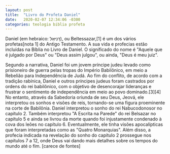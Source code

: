 ```yaml
---
layout: post
title:  "Livro do Profeta Daniel"
date:   2020-02-07 12:34:06 -0300
categories: teologia biblia profeta
---
```



Daniel (em hebraico: דָּנִיּאֵל), ou Beltessazar,[1] é um dos vários profetas[nota 1] do Antigo Testamento. A sua vida e profecias estão incluídas na Bíblia no Livro de Daniel. O significado do nome é "Aquele que é julgado por Deus" ou "Deus assim julgou", ou ainda, "Deus é meu juiz".

Segundo a narrativa, Daniel foi um jovem príncipe judeu levado como prisioneiro de guerra pelas tropas do Império Babilônico, em meio a Rebelião para Independência de Judá. Ao fim do conflito, de acordo com a tradição rabínica, Daniel e outros príncipes judeus foram castrados por ordens do rei babilônico, com o objetivo de desencorajar lideranças e frustrar o sentimento de independência em meio ao povo dominado.[3][4] No entanto, através da Sabedoria oriunda de seu Deus, Jeová, ele interpretou os sonhos e visões de reis, tornando-se uma figura proeminente na corte de Babilônia. Daniel interpretou o sonho do rei Nabucodonosor no capítulo 2. Também interpretou "A Escrita na Parede" do rei Belsazar no capítulo 5 e ainda se livrou da morte quando foi injustamente condenado à cova dos leões no capítulo 6. Eventualmente, ele tinha visões apocalípticas que foram interpretadas como as "Quatro Monarquias". Além disso, a profecia indicada na revelação do sonho do capítulo 2 prossegue nos capítulos 7 a 12, onde Deus vai dando mais detalhes sobre os tempos do mundo até o fim. [carece de fontes]